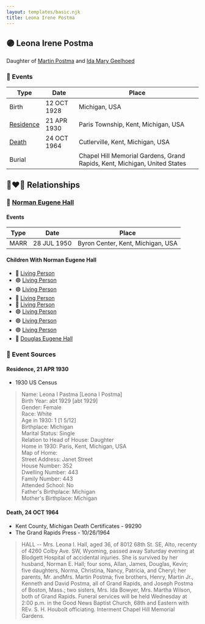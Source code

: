 ```yaml
---
layout: templates/basic.njk
title: Leona Irene Postma
---
```

## 🟣 Leona Irene Postma

Daughter of [Martin Postma](/people/7/7474832) and [Ida Mary Geelhoed](/people/1/11612484)

### 📆 Events

Type | Date | Place
------ | ------ | ------
Birth | 12 OCT 1928 | Michigan, USA
[Residence](#event-1) | 21 APR 1930 | Paris Township, Kent, Michigan, USA
[Death](#event-2) | 24 OCT 1964 | Cutlerville, Kent, Michigan, USA
Burial |  | Chapel Hill Memorial Gardens, Grand Rapids, Kent, Michigan, United States

## 👩‍❤️‍👨 Relationships

### 🔵 [Norman Eugene Hall](/people/1/13152600)

#### Events

Type | Date | Place
------ | ------ | ------
MARR | 28 JUL 1950 | Byron Center, Kent, Michigan, USA
#### Children With Norman Eugene Hall
* 🔵 [Living Person](/people/4/43722245)
* 🟣 [Living Person](/people/2/22163356)
* 🟣 [Living Person](/people/7/79976512)
* 🔵 [Living Person](/people/6/64346114)
* 🔵 [Living Person](/people/1/11849400)
* 🟣 [Living Person](/people/4/48284515)
* 🟣 [Living Person](/people/5/59893848)
* 🟣 [Living Person](/people/2/22592836)
* 🔵 [Douglas Eugene Hall](/people/7/70699507)
### 📰 Event Sources

#### <a id="event-1"></a> Residence, 21 APR 1930
* 1930 US Census
>   
  > Name: Leona I Pastma [Leona I Postma]  
  > Birth Year: abt 1929 [abt 1929]  
  > Gender: Female  
  > Race: White  
  > Age in 1930: 1 [1 5/12]  
  > Birthplace: Michigan  
  > Marital Status: Single  
  > Relation to Head of House: Daughter  
  > Home in 1930: Paris, Kent, Michigan, USA  
  > Map of Home:   
  > Street Address: Janet Street  
  > House Number: 352  
  > Dwelling Number: 443  
  > Family Number: 443  
  > Attended School: No  
  > Father's Birthplace: Michigan  
  > Mother's Birthplace: Michigan

#### <a id="event-2"></a> Death, 24 OCT 1964
* Kent County, Michigan Death Certificates  - 99290
* The Grand Rapids Press  - 10/26/1964
>   
  > HALL -- Mrs. Leona I. Hall, aged 36, of 8012 68th St. SE, Alto, recenty of 4260 Colby Ave. SW, Wyoming, passed away Saturday evening at Blodgett Hospital of accidental injuries. She is survived by her husband, Norman E. Hall; four sons, Allan, James, Douglas, Kevin; five daughters, Norma, Christina, Nancy, Patricia, and Cheryl; her parents, Mr. andMrs. Martin Postma; five brothers, Henry, Martin Jr., Kenneth and David Postma, all of Grand Rapids, and Joseph Postma of Boston, Mass.; two sisters, Mrs. Ida Bowyer, Mrs. Martha Wilson, both of Grand Rapids. Funeral services will be held Wednesday at 2:00 p.m. in the Good News Baptist Church, 68th and Eastern with REv. S. H. Houbolt officiating. Interment Chapel Hill Memorial Gardens.
